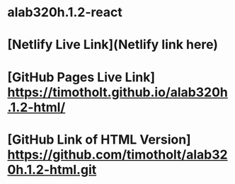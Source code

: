 # alab320h.1.2-react

# [Netlify Live Link](Netlify link here)
# [GitHub Pages Live Link] https://timotholt.github.io/alab320h.1.2-html/
# [GitHub Link of HTML Version] https://github.com/timotholt/alab320h.1.2-html.git
# 

